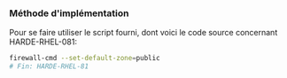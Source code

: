 ### Méthode d'implémentation
Pour se faire utiliser le script fourni, dont voici le code source concernant HARDE-RHEL-081:
```bash
firewall-cmd --set-default-zone=public
# Fin: HARDE-RHEL-81
```
